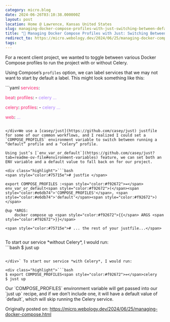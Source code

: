 ```yaml
---
category: micro.blog
date: 2024-06-26T03:10:38.000000Z
layout: post
location: Home @ Lawrence, Kansas United States
slug: managing-docker-compose-profiles-with-just-switching-between-default-and-celery-configurations
title: "🐳 Managing Docker Compose Profiles with Just: Switching Between Default and Celery Configurations"
redirect_to: https://micro.webology.dev/2024/06/25/managing-docker-compose.html
tags:
---
```


For a recent client project, we wanted to toggle between various Docker Compose profiles to run the project with or without Celery.

Using Compose’s `profiles` option, we can label services that we may not want to start by default a label. This might look something like this:

<div class="highlight">```yaml
<span style="color:#f92672">services</span>:

  <span style="color:#f92672">beat</span>:
    <span style="color:#f92672">profiles</span>:
      - <span style="color:#ae81ff">celery</span>
    <span style="color:#ae81ff">...</span>

  <span style="color:#f92672">celery</span>:
    <span style="color:#f92672">profiles</span>:
      - <span style="color:#ae81ff">celery</span>
    <span style="color:#ae81ff">...</span>


  <span style="color:#f92672">web</span>:
    <span style="color:#ae81ff">...</span>

```

</div>We use a [casey/just](https://github.com/casey/just) justfile for some of our common workflows, and I realized I could set a `COMPOSE_PROFILES` environment variable to switch between running a “default” profile and a “celery” profile.

Using just’s [`env_var_or_default`](https://github.com/casey/just?tab=readme-ov-file#environment-variables) feature, we can set both an ENV variable and a default value to fall back on for our project.

<div class="highlight">```bash
<span style="color:#75715e"># justfie </span>

export COMPOSE_PROFILES :<span style="color:#f92672">=</span> env_var_or_default<span style="color:#f92672">(</span><span style="color:#e6db74">'COMPOSE_PROFILES'</span>, <span style="color:#e6db74">'default'</span><span style="color:#f92672">)</span>

@up *ARGS:
    docker compose up <span style="color:#f92672">{{</span> ARGS <span style="color:#f92672">}}</span>

<span style="color:#75715e"># ... the rest of your justfile...</span>


```

</div>To start our service *without Celery*, I would run:

<div class="highlight">```bash
$ just up

```

</div>` To start our service *with Celery*, I would run:

<div class="highlight">```bash
$ export COMPOSE_PROFILES<span style="color:#f92672">=</span>celery
$ just up

```

</div>Our `COMPOSE_PROFILES` environment variable will get passed into our `just up` recipe, and if we don’t include one, it will have a default value of `default`, which will skip running the Celery service.

Originally posted on: https://micro.webology.dev/2024/06/25/managing-docker-compose.html
